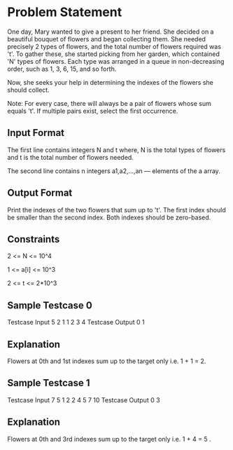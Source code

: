 # Problem Statement
One day, Mary wanted to give a present to her friend. She decided on a beautiful bouquet of flowers and began collecting them. She needed precisely 2 types of flowers, and the total number of flowers required was 't'. To gather these, she started picking from her garden, which contained 'N' types of flowers. Each type was arranged in a queue in non-decreasing order, such as 1, 3, 6, 15, and so forth.

Now, she seeks your help in determining the indexes of the flowers she should collect.

Note: For every case, there will always be a pair of flowers whose sum equals 't'. If multiple pairs exist, select the first occurrence.

## Input Format
The first line contains integers N and t where, N is the total types of flowers and t is the total number of flowers needed.

The second line contains n integers a1,a2,…,an — elements of the a array.

## Output Format
Print the indexes of the two flowers that sum up to 't'. The first index should be smaller than the second index. Both indexes should be zero-based.

## Constraints
2 <= N <= 10^4

1 <= a[i] <= 10^3

2 <= t <= 2*10^3

## Sample Testcase 0
Testcase Input
5 2
1 1 2 3 4
Testcase Output
0 1
## Explanation
Flowers at 0th and 1st indexes sum up to the target only i.e. 1 + 1 = 2.

## Sample Testcase 1
Testcase Input
7 5
1 2 2 4 5 7 10
Testcase Output
0 3
## Explanation
Flowers at 0th and 3rd indexes sum up to the target only i.e. 1 + 4 = 5 .
